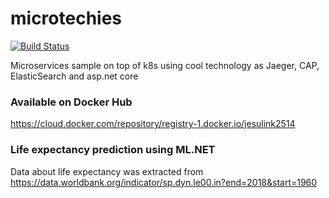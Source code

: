 # microtechies

[![Build Status](https://dev.azure.com/jesulink2514/MicroTechies/_apis/build/status/jesulink2514.microtechies?branchName=master)](https://dev.azure.com/jesulink2514/MicroTechies/_build/latest?definitionId=5&branchName=master)

Microservices sample on top of k8s using cool technology as Jaeger, CAP, ElasticSearch and asp.net core

### Available on Docker Hub 

https://cloud.docker.com/repository/registry-1.docker.io/jesulink2514

### Life expectancy prediction using ML.NET 

Data about life expectancy was extracted from https://data.worldbank.org/indicator/sp.dyn.le00.in?end=2018&start=1960
